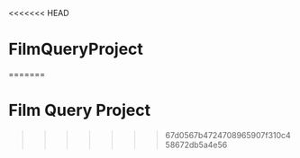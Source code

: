 <<<<<<< HEAD
# FilmQueryProject
=======
# Film Query Project
>>>>>>> 67d0567b4724708965907f310c458672db5a4e56
